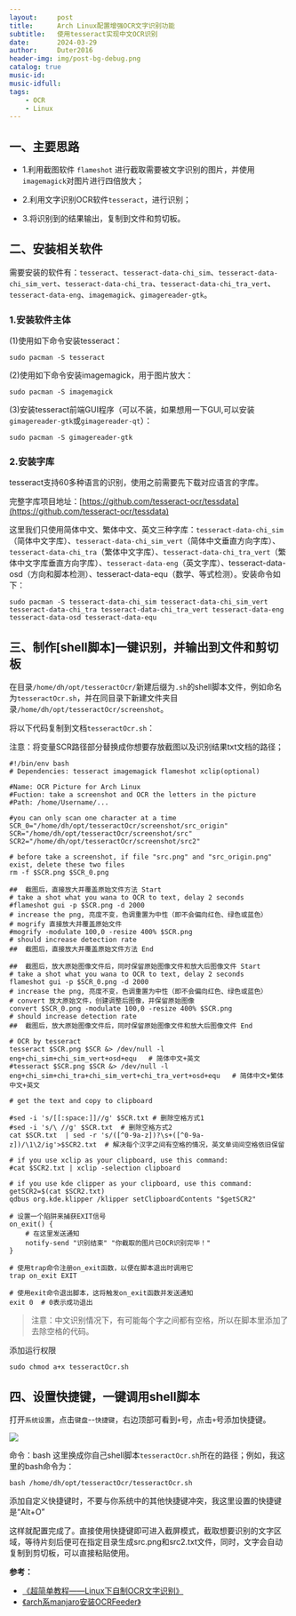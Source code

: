 ```yaml
---
layout:     post
title:      Arch Linux配置增强OCR文字识别功能
subtitle:   使用tesseract实现中文OCR识别
date:       2024-03-29
author:     Duter2016
header-img: img/post-bg-debug.png
catalog: true
music-id: 
music-idfull: 
tags:
    - OCR
    - Linux
---
```



## 一、主要思路

+ 1.利用截图软件 `flameshot` 进行截取需要被文字识别的图片，并使用`imagemagick`对图片进行四倍放大；

+ 2.利用文字识别OCR软件`tesseract`，进行识别；

+ 3.将识别到的结果输出，复制到文件和剪切板。

## 二、安装相关软件

需要安装的软件有：`tesseract`、`tesseract-data-chi_sim`、`tesseract-data-chi_sim_vert`、`tesseract-data-chi_tra`、`tesseract-data-chi_tra_vert`、`tesseract-data-eng`、`imagemagick`、`gimagereader-gtk`。

### 1.安装软件主体

(1)使用如下命令安装tesseract：

```
sudo pacman -S tesseract
```

(2)使用如下命令安装imagemagick，用于图片放大：

```
sudo pacman -S imagemagick
```

(3)安装tesseract前端GUI程序（可以不装，如果想用一下GUI,可以安装`gimagereader-gtk`或`gimagereader-qt`）：

```
sudo pacman -S gimagereader-gtk
```

### 2.安装字库

tesseract支持60多种语言的识别，使用之前需要先下载对应语言的字库。

完整字库项目地址：[https://github.com/tesseract-ocr/tessdata](https://github.com/tesseract-ocr/tessdata)  

这里我们只使用简体中文、繁体中文、英文三种字库：`tesseract-data-chi_sim`（简体中文字库）、`tesseract-data-chi_sim_vert`（简体中文垂直方向字库）、`tesseract-data-chi_tra`（繁体中文字库）、`tesseract-data-chi_tra_vert`（繁体中文字库垂直方向字库）、`tesseract-data-eng`（英文字库）、tesseract-data-osd（方向和脚本检测）、tesseract-data-equ（数学、等式检测）。安装命令如下：

```
sudo pacman -S tesseract-data-chi_sim tesseract-data-chi_sim_vert tesseract-data-chi_tra tesseract-data-chi_tra_vert tesseract-data-eng tesseract-data-osd tesseract-data-equ
```

## 三、制作[shell脚本]一键识别，并输出到文件和剪切板

在目录`/home/dh/opt/tesseractOcr/`新建后缀为`.sh`的shell脚本文件，例如命名为`tesseractOcr.sh`，并在同目录下新建文件夹目录`/home/dh/opt/tesseractOcr/screenshot`。

将以下代码复制到文档`tesseractOcr.sh`：

注意：将变量SCR路径部分替换成你想要存放截图以及识别结果txt文档的路径；

```
#!/bin/env bash 
# Dependencies: tesseract imagemagick flameshot xclip(optional) 

#Name: OCR Picture for Arch Linux
#Fuction: take a screenshot and OCR the letters in the picture
#Path: /home/Username/...

#you can only scan one character at a time
SCR_0="/home/dh/opt/tesseractOcr/screenshot/src_origin"
SCR="/home/dh/opt/tesseractOcr/screenshot/src"
SCR2="/home/dh/opt/tesseractOcr/screenshot/src2"

# before take a screenshot, if file "src.png" and "src_origin.png" exist, delete these two files
rm -f $SCR.png $SCR_0.png

##  截图后，直接放大并覆盖原始文件方法 Start
# take a shot what you wana to OCR to text, delay 2 seconds
#flameshot gui -p $SCR.png -d 2000
# increase the png, 亮度不变，色调重置为中性（即不会偏向红色、绿色或蓝色）
# mogrify 直接放大并覆盖原始文件
#mogrify -modulate 100,0 -resize 400% $SCR.png
# should increase detection rate
##  截图后，直接放大并覆盖原始文件方法 End

##  截图后，放大原始图像文件后，同时保留原始图像文件和放大后图像文件 Start
# take a shot what you wana to OCR to text, delay 2 seconds
flameshot gui -p $SCR_0.png -d 2000
# increase the png, 亮度不变，色调重置为中性（即不会偏向红色、绿色或蓝色）
# convert 放大原始文件，创建调整后图像，并保留原始图像
convert $SCR_0.png -modulate 100,0 -resize 400% $SCR.png
# should increase detection rate
##  截图后，放大原始图像文件后，同时保留原始图像文件和放大后图像文件 End

# OCR by tesseract
tesseract $SCR.png $SCR &> /dev/null -l eng+chi_sim+chi_sim_vert+osd+equ   # 简体中文+英文
#tesseract $SCR.png $SCR &> /dev/null -l eng+chi_sim+chi_tra+chi_sim_vert+chi_tra_vert+osd+equ   # 简体中文+繁体中文+英文

# get the text and copy to clipboard

#sed -i 's/[[:space:]]//g' $SCR.txt # 删除空格方式1
#sed -i 's/\ //g' $SCR.txt  # 删除空格方式2
cat $SCR.txt  | sed -r 's/([^0-9a-z])?\s+([^0-9a-z])/\1\2/ig'>$SCR2.txt  # 解决每个汉字之间有空格的情况，英文单词间空格依旧保留

# if you use xclip as your clipboard, use this command:
#cat $SCR2.txt | xclip -selection clipboard

# if you use kde clipper as your clipboard, use this command:
getSCR2=$(cat $SCR2.txt)
qdbus org.kde.klipper /klipper setClipboardContents "$getSCR2"

# 设置一个陷阱来捕获EXIT信号  
on_exit() {  
    # 在这里发送通知  
    notify-send "识别结束" "你截取的图片已OCR识别完毕！"  
}

# 使用trap命令注册on_exit函数，以便在脚本退出时调用它  
trap on_exit EXIT 

# 使用exit命令退出脚本，这将触发on_exit函数并发送通知  
exit 0  # 0表示成功退出
```

> 注意：中文识别情况下，有可能每个字之间都有空格，所以在脚本里添加了去除空格的代码。

添加运行权限
```
sudo chmod a+x tesseractOcr.sh
```

## 四、设置快捷键，一键调用shell脚本

打开`系统设置`，点击`键盘`--`快捷键`，右边顶部可看到`+`号，点击`+`号添加快捷键。

![](https://cdn.jsdelivr.net/gh/Duter2016/GitNote-images/Images/2024/03/tesseractocr001.png)
    
命令：bash 这里换成你自己shell脚本`tesseractOcr.sh`所在的路径；例如，我这里的bash命令为：

```
bash /home/dh/opt/tesseractOcr/tesseractOcr.sh
```
添加自定义快捷键时，不要与你系统中的其他快捷键冲突，我这里设置的快捷键是“Alt+O”

这样就配置完成了。直接使用快捷键即可进入截屏模式，截取想要识别的文字区域，等待片刻后便可在指定目录生成src.png和src2.txt文件，同时，文字会自动复制到剪切板，可以直接粘贴使用。

**参考：**
* [《超简单教程——Linux下自制OCR文字识别》](https://blog.csdn.net/weixin_42301220/article/details/124059358)
* [《arch系manjaro安装OCRFeeder》](https://www.jianshu.com/p/2d0e7c41ccee)